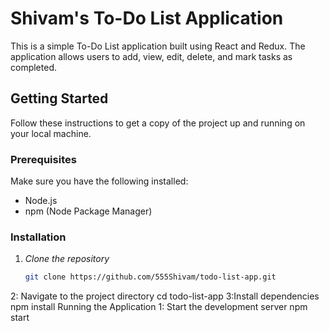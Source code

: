 # Shivam's To-Do List Application

This is a simple To-Do List application built using React and Redux. The application allows users to add, view, edit, delete, and mark tasks as completed.

## Getting Started

Follow these instructions to get a copy of the project up and running on your local machine.

### Prerequisites

Make sure you have the following installed:

- Node.js
- npm (Node Package Manager)

### Installation

1. *Clone the repository*
   ```sh
   git clone https://github.com/555Shivam/todo-list-app.git

2: Navigate to the project directory
   cd todo-list-app
3:Install dependencies
  npm install
Running the Application
1: Start the development server
  npm start
